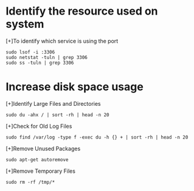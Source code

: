 # Identify the resource used on system
[+]To identify which service is using the port 

```
sudo lsof -i :3306
sudo netstat -tuln | grep 3306
sudo ss -tuln | grep 3306

```
# Increase disk space usage
[+]Identify Large Files and Directories
```
sudo du -ahx / | sort -rh | head -n 20

```

[+]Check for Old Log Files
```
sudo find /var/log -type f -exec du -h {} + | sort -rh | head -n 20

```

[+]Remove Unused Packages
```
sudo apt-get autoremove

```

[+]Remove Temporary Files
```
sudo rm -rf /tmp/*

```







